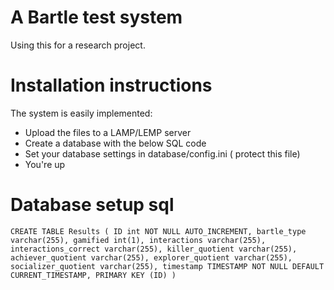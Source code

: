 # A Bartle test system

Using this for a research project.

# Installation instructions

The system is easily implemented:

- Upload the files to a LAMP/LEMP server
- Create a database with the below SQL code
- Set your database settings in database/config.ini  ( protect this file)
- You're up

# Database setup sql

`
CREATE TABLE Results
(
ID int NOT NULL AUTO_INCREMENT,
bartle_type varchar(255),
gamified int(1),
interactions varchar(255),
interactions_correct varchar(255),
killer_quotient varchar(255),
achiever_quotient varchar(255),
explorer_quotient varchar(255),
socializer_quotient varchar(255),
timestamp TIMESTAMP NOT NULL DEFAULT CURRENT_TIMESTAMP,
PRIMARY KEY (ID)
)
`